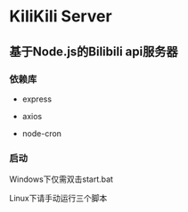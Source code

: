 # KiliKili Server

## 基于Node.js的Bilibili api服务器

### 依赖库

* express

* axios

* node-cron

### 启动

Windows下仅需双击start.bat

Linux下请手动运行三个脚本
